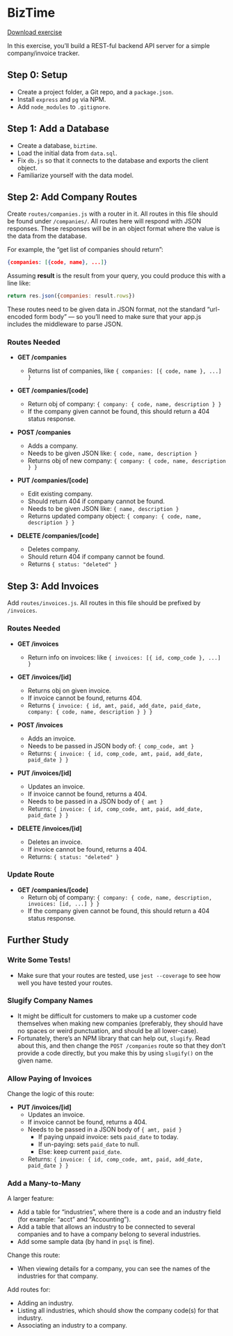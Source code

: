 # BizTime

[Download exercise](#)

In this exercise, you’ll build a REST-ful backend API server for a simple company/invoice tracker.

## Step 0: Setup

- Create a project folder, a Git repo, and a `package.json`.
- Install `express` and `pg` via NPM.
- Add `node_modules` to `.gitignore`.

## Step 1: Add a Database

- Create a database, `biztime`.
- Load the initial data from `data.sql`.
- Fix `db.js` so that it connects to the database and exports the client object.
- Familiarize yourself with the data model.

## Step 2: Add Company Routes

Create `routes/companies.js` with a router in it. All routes in this file should be found under `/companies/`. All routes here will respond with JSON responses. These responses will be in an object format where the value is the data from the database. 

For example, the “get list of companies should return”:

```json
{companies: [{code, name}, ...]}
```
Assuming **result** is the result from your query, you could produce this with a line like:

```javascript
return res.json({companies: result.rows})
```
These routes need to be given data in JSON format, not the standard “url-encoded form body” — so you’ll need to make sure that your app.js includes the middleware to parse JSON.

### Routes Needed

- **GET /companies**
  - Returns list of companies, like `{ companies: [{ code, name }, ...] }`

- **GET /companies/[code]**
  - Return obj of company: `{ company: { code, name, description } }`
  - If the company given cannot be found, this should return a 404 status response.

- **POST /companies**
  - Adds a company.
  - Needs to be given JSON like: `{ code, name, description }`
  - Returns obj of new company: `{ company: { code, name, description } }`

- **PUT /companies/[code]**
  - Edit existing company.
  - Should return 404 if company cannot be found.
  - Needs to be given JSON like: `{ name, description }`
  - Returns updated company object: `{ company: { code, name, description } }`

- **DELETE /companies/[code]**
  - Deletes company.
  - Should return 404 if company cannot be found.
  - Returns `{ status: "deleted" }`

## Step 3: Add Invoices

Add `routes/invoices.js`. All routes in this file should be prefixed by `/invoices`.

### Routes Needed

- **GET /invoices**
  - Return info on invoices: like `{ invoices: [{ id, comp_code }, ...] }`

- **GET /invoices/[id]**
  - Returns obj on given invoice.
  - If invoice cannot be found, returns 404.
  - Returns `{ invoice: { id, amt, paid, add_date, paid_date, company: { code, name, description } } }`

- **POST /invoices**
  - Adds an invoice.
  - Needs to be passed in JSON body of: `{ comp_code, amt }`
  - Returns: `{ invoice: { id, comp_code, amt, paid, add_date, paid_date } }`

- **PUT /invoices/[id]**
  - Updates an invoice.
  - If invoice cannot be found, returns a 404.
  - Needs to be passed in a JSON body of `{ amt }`
  - Returns: `{ invoice: { id, comp_code, amt, paid, add_date, paid_date } }`

- **DELETE /invoices/[id]**
  - Deletes an invoice.
  - If invoice cannot be found, returns a 404.
  - Returns: `{ status: "deleted" }`

### Update Route

- **GET /companies/[code]**
  - Return obj of company: `{ company: { code, name, description, invoices: [id, ...] } }`
  - If the company given cannot be found, this should return a 404 status response.

## Further Study

### Write Some Tests!

- Make sure that your routes are tested, use `jest --coverage` to see how well you have tested your routes.

### Slugify Company Names

- It might be difficult for customers to make up a customer code themselves when making new companies (preferably, they should have no spaces or weird punctuation, and should be all lower-case).
- Fortunately, there’s an NPM library that can help out, `slugify`. Read about this, and then change the `POST /companies` route so that they don’t provide a code directly, but you make this by using `slugify()` on the given name.

### Allow Paying of Invoices

Change the logic of this route:

- **PUT /invoices/[id]**
  - Updates an invoice.
  - If invoice cannot be found, returns a 404.
  - Needs to be passed in a JSON body of `{ amt, paid }`
    - If paying unpaid invoice: sets `paid_date` to today.
    - If un-paying: sets `paid_date` to null.
    - Else: keep current `paid_date`.
  - Returns: `{ invoice: { id, comp_code, amt, paid, add_date, paid_date } }`

### Add a Many-to-Many

A larger feature:

- Add a table for “industries”, where there is a code and an industry field (for example: “acct” and “Accounting”).
- Add a table that allows an industry to be connected to several companies and to have a company belong to several industries.
- Add some sample data (by hand in `psql` is fine).

Change this route:

- When viewing details for a company, you can see the names of the industries for that company.

Add routes for:

- Adding an industry.
- Listing all industries, which should show the company code(s) for that industry.
- Associating an industry to a company.
